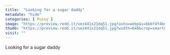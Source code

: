 ```yaml
---
title:  "Looking for a sugar daddy"
metadate: "hide"
categories: [ Pussy ]
image: "https://preview.redd.it/uez441x21dq51.jpg?auto=webp&s=bbbf4f4be8967f27561456f009ba997578276ea3"
thumb: "https://preview.redd.it/uez441x21dq51.jpg?width=640&crop=smart&auto=webp&s=1ee209794feb653d5a356a1f6b778b6f9419fc82"
visit: ""
---
```

Looking for a sugar daddy

